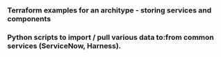 ### Terraform examples for an architype - storing services and components
### Python scripts to import / pull various data to:from common services (ServiceNow, Harness).

